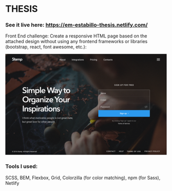 # THESIS

### See it live here: https://em-estabillo-thesis.netlify.com/

Front End challenge:
Create a responsive HTML page based on the attached design without using any frontend frameworks or libraries (bootstrap, react, font awesome, etc.):

![design](design.png)

### Tools I used:

SCSS, BEM, Flexbox, Grid, Colorzilla (for color matching), npm (for Sass), Netlify
